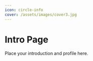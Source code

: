 ```yaml
---
icon: circle-info
cover: /assets/images/cover3.jpg
---
```


# Intro Page

Place your introduction and profile here.
